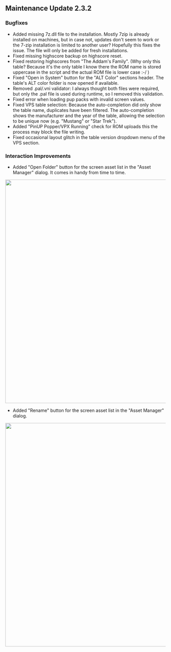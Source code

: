 ## Maintenance Update 2.3.2

### Bugfixes

- Added missing 7z.dll file to the installation. Mostly 7zip is already installed on machines, but in case not, updates don't seem to work or the 7-zip installation is limited to another user? Hopefully this fixes the issue. The file will only be added for fresh installations.
- Fixed missing highscore backup on highscore reset.
- Fixed restoring highscores from "The Addam's Family". (Why only this table? Because it's the only table I know there the ROM name is stored uppercase in the script and the actual ROM file is lower case :-/ )
- Fixed "Open in System" button for the "ALT Color" sections header. The table's ALT color folder is now opened if available.
- Removed .pal/.vni validator: I always thought both files were required, but only the .pal file is used during runtime, so I removed this validation.
- Fixed error when loading pup packs with invalid screen values.
- Fixed VPS table selection: Because the auto-completion did only show the table name, duplicates have been filtered. The auto-completion shows the manufacturer and the year of the table, allowing the selection to be unique now (e.g. "Mustang" or "Star Trek").
- Added "PinUP Popper/VPX Running" check for ROM uploads this the process may block the file writing.
- Fixed occasional layout glitch in the table version dropdown menu of the VPS section.

### Interaction Improvements

- Added "Open Folder" button for the screen asset list in the "Asset Manager" dialog. It comes in handy from time to time.

<img src="https://github.com/syd711/vpin-studio/blob/main/documentation/releases/2.3.0/am-open-folder.png?raw=true" width="700" />

- Added "Rename" button for the screen asset list in the "Asset Manager" dialog.

<img src="https://github.com/syd711/vpin-studio/blob/main/documentation/releases/2.3.0/am-rename-btn.png?raw=true" width="700" />
